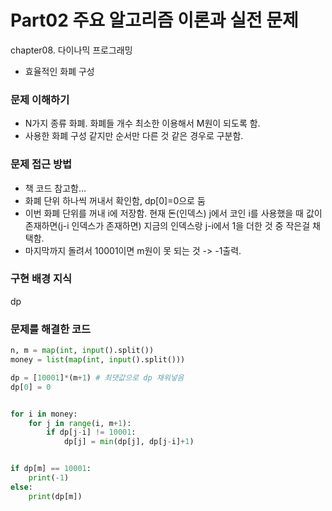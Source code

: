# Part02 주요 알고리즘 이론과 실전 문제
chapter08. 다이나믹 프로그래밍
- 효율적인 화폐 구성

### 문제 이해하기
- N가지 종류 화폐. 화폐들 개수 최소한 이용해서 M원이 되도록 함.
- 사용한 화폐 구성  같지만 순서만 다른 것 같은 경우로 구분함.

### 문제 접근 방법
- 책 코드 참고함...
- 화폐 단위 하나씩 꺼내서 확인함, dp[0]=0으로 둠
- 이번 화폐 단위를 꺼내 i에 저장함. 현재 돈(인덱스) j에서 코인 i를 사용했을 때 값이 존재하면(j-i 인덱스가 존재하면) 지금의 인덱스랑 j-i에서 1을 더한 것 중 작은걸 채택함.
- 마지막까지 돌려서 10001이면 m원이 못 되는 것 -> -1출력.

### 구현 배경 지식
dp

### 문제를 해결한 코드
```python
n, m = map(int, input().split())
money = list(map(int, input().split()))

dp = [10001]*(m+1) # 최댓값으로 dp 채워넣음
dp[0] = 0


for i in money:
    for j in range(i, m+1):
        if dp[j-i] != 10001:
            dp[j] = min(dp[j], dp[j-i]+1)


if dp[m] == 10001:
    print(-1)
else:
    print(dp[m])
```

